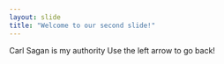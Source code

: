 ```yaml
---
layout: slide
title: "Welcome to our second slide!"
---
```

Carl Sagan is my authority
Use the left arrow to go back!
